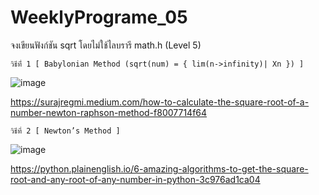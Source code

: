 # WeeklyPrograme_05
จงเขียนฟังก์ชัน sqrt โดยไม่ใช้ไลบรารี math.h (Level 5)

	วิธีที่่ 1 [ Babylonian Method (sqrt(num) = { lim(n->infinity)| Xn }) ]
![image](https://user-images.githubusercontent.com/110451238/184361109-a98915fd-f18a-42a2-bcfd-2e55ed230a90.png)
	
https://surajregmi.medium.com/how-to-calculate-the-square-root-of-a-number-newton-raphson-method-f8007714f64

	วิธีที่ 2 [ Newton’s Method ]
![image](https://user-images.githubusercontent.com/110451238/184372601-05e380f6-aa65-4369-9760-52f41ebb57ba.png)

https://python.plainenglish.io/6-amazing-algorithms-to-get-the-square-root-and-any-root-of-any-number-in-python-3c976ad1ca04
